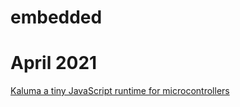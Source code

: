 # embedded

# April 2021
[Kaluma a tiny JavaScript runtime
for microcontrollers](https://kaluma.io/?fbclid=IwAR2GIEE3pL2P9FeB9A59hLkPJ2WU6oAzWw4d_3RdaqBWFxJl5Lsp58Tc5hk)
